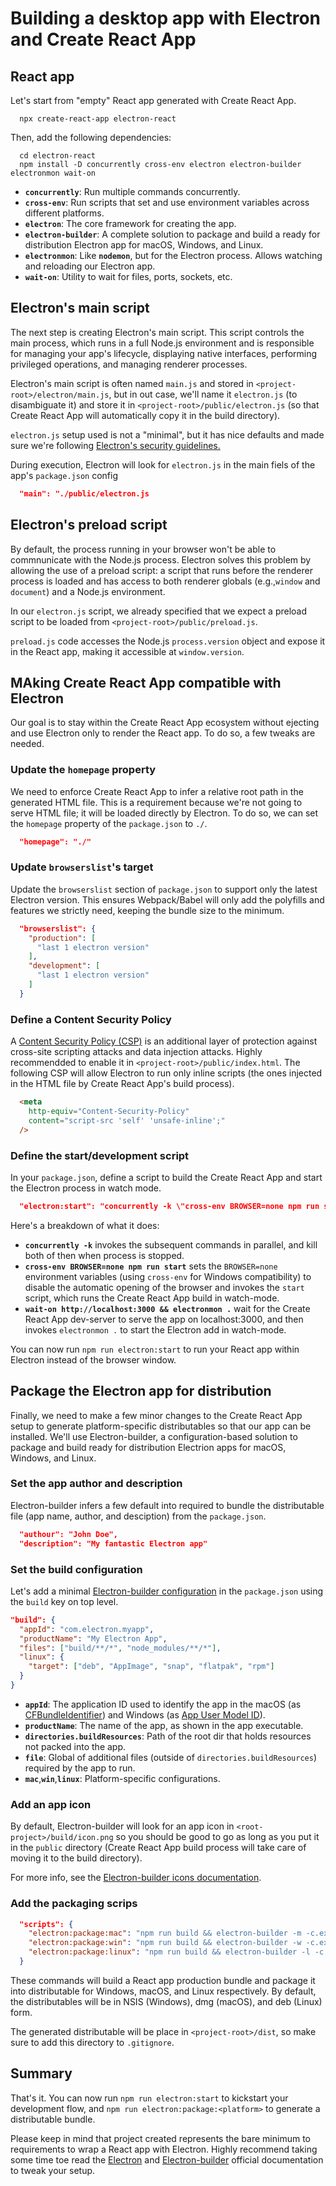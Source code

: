 # Building a desktop app with Electron and Create React App

## React app

Let's start from "empty" React app generated with Create React App.
```shell
  npx create-react-app electron-react
```

Then, add the following dependencies:

```shell
  cd electron-react
  npm install -D concurrently cross-env electron electron-builder electronmon wait-on
```

* __`concurrently`__: Run multiple commands concurrently.
* __`cross-env`__: Run scripts that set and use environment variables across different platforms.
* __`electron`__: The core framework for creating the app.
* __`electron-builder`__: A complete solution to package and build a ready for distribution Electron app for macOS, Windows, and Linux.
* __`electronmon`__: Like __`nodemon`__, but for the Electron process. Allows watching and reloading our Electron app.
* __`wait-on`__: Utility to wait for files, ports, sockets, etc.

## Electron's main script

The next step is creating Electron's main script. This script controls the main process, which runs in a full Node.js environment and is responsible for managing your app's lifecycle, displaying native interfaces, performing privileged operations, and managing renderer processes.

Electron's main script is often named `main.js` and stored in `<project-root>/electron/main.js`, but in out case, we'll name it `electron.js` (to disambiguate it) and store it in `<project-root>/public/electron.js` (so that Create React App will automatically copy it in the build directory).

`electron.js` setup used is not a "minimal", but it has nice defaults and made sure we're following [Electron's security guidelines.](https://www.electronjs.org/docs/tutorial/security)

During execution, Electron will look for `electron.js` in the main fiels of the app's `package.json` config

```json
  "main": "./public/electron.js
```

## Electron's preload script

By default, the process running in your browser won't be able to commnunicate with the Node.js process. Electron solves this problem by allowing the use of a preload script: a script that runs before the renderer process is loaded and has access to both renderer globals (e.g.,`window` and `document`) and a Node.js environment.

In our `electron.js` script, we already specified that we expect a preload script to be loaded from `<project-root>/public/preload.js`.

`preload.js` code accesses the Node.js `process.version` object and expose it in the React app, making it accessible at `window.version`.

## MAking Create React App compatible with Electron

Our goal is to stay within the Create React App ecosystem without ejecting and use Electron only to render the React app.
To do so, a few tweaks are needed.

### Update the `homepage` property

We need to enforce Create React App to infer a relative root path in the generated HTML file. This is a requirement because we're not going to serve HTML file; it will be loaded directly by Electron. To do so, we can set the `homepage` property of the `package.json` to `./`.

```json
  "homepage": "./"
```

### Update `browserslist`'s target

Update the `browserslist` section of `package.json` to support only the latest Electron version. This ensures Webpack/Babel will only add the polyfills and features we strictly need, keeping the bundle size to the minimum.

```json
  "browserslist": {
    "production": [
      "last 1 electron version"
    ],
    "development": [
      "last 1 electron version"
    ]
  }
```

### Define a Content Security Policy

A [Content Security Policy (CSP)](https://developer.mozilla.org/en-US/docs/Web/HTTP/CSP) is an additional layer of protection against cross-site scripting attacks and data injection attacks. Highly recommendded to enable it in `<project-root>/public/index.html`.
The following CSP will allow Electron to run only inline scripts (the ones injected in the HTML file by Create React App's build process).
```html
  <meta
    http-equiv="Content-Security-Policy"
    content="script-src 'self' 'unsafe-inline';"
  />
```

### Define the start/development script

In your `package.json`, define a script to build the Create React App and start the Electron process in watch mode.
```json
  "electron:start": "concurrently -k \"cross-env BROWSER=none npm run start\" \"wait-on http://localhost:3000 && electronmon .\""
```

Here's a breakdown of what it does:
* __`concurrently -k`__ invokes the subsequent commands in parallel, and kill both of then when process is stopped.
* __`cross-env BROWSER=none npm run start`__ sets the `BROWSER=none` environment variables (using `cross-env` for Windows compatibility) to disable the automatic opening of the browser and invokes the `start` script, which runs the Create React App build in watch-mode.
* __`wait-on http://localhost:3000 && electronmon .`__ wait for the Create React App dev-server to serve the app on localhost:3000, and then invokes `electronmon .` to start the Electron add in watch-mode.

You can now run `npm run electron:start` to run your React app within Electron instead of the browser window.

## Package the Electron app for distribution

Finally, we need to make a few minor changes to the Create React App setup to generate platform-specific distributables so that our app can be installed. We'll use Electron-builder, a configuration-based solution to package and build ready for distribution Electrion apps for macOS, Windows, and Linux.

### Set the app author and description

Electron-builder infers a few default into required to bundle the distributable file (app name, author, and desciption) from the `package.json`.

```json
  "authour": "John Doe",
  "description": "My fantastic Electron app"
```

### Set the build configuration

Let's add a minimal [Electron-builder configuration](https://www.electron.build/configuration/configuration#configuration) in the `package.json` using the `build` key on top level.

```json
"build": {
  "appId": "com.electron.myapp",
  "productName": "My Electron App",
  "files": ["build/**/*", "node_modules/**/*"],
  "linux": {
    "target": ["deb", "AppImage", "snap", "flatpak", "rpm"]
  }
}
```
* __`appId`__: The application ID used to identify the app in the macOS (as [CFBundleIdentifier](https://developer.apple.com/library/ios/documentation/General/Reference/InfoPlistKeyReference/Articles/CoreFoundationKeys.html#//apple_ref/doc/uid/20001431-102070)) and Windows (as [App User Model ID](https://msdn.microsoft.com/en-us/library/windows/desktop/dd378459(v=vs.85).aspx)).
* __`productName`__: The name of the app, as shown in the app executable.
* __`directories.buildResources`__: Path of the root dir that holds resources not packed into the app.
* __`file`__: Global of additional files (outside of `directories.buildResources`) required by the app to run.
* __`mac`__,__`win`__,__`linux`__: Platform-specific configurations.

### Add an app icon

By default, Electron-builder will look for an app icon in `<root-project>/build/icon.png` so you should be good to go as long as you put it in the `public` directory (Create React App build process will take care of moving it to the build directory).

For more info, see the [Electron-builder icons documentation](-c.extraMetadata.main=build/electron.js).

### Add the packaging scrips

```json
  "scripts": {
    "electron:package:mac": "npm run build && electron-builder -m -c.extraMetadata.main=build/electron.js",
    "electron:package:win": "npm run build && electron-builder -w -c.extraMetadata.main=build/electron.js",
    "electron:package:linux": "npm run build && electron-builder -l -c.extraMetadata.main=build/electron.js"
  }
```

These commands will build a React app production bundle and package it into distributable for Windows, macOS, and Linux respectively. By default, the distributables will be in NSIS (Windows), dmg (macOS), and deb (Linux) form.

The generated distributable will be place in `<project-root>/dist`, so make sure to add this directory to `.gitignore`.

## Summary

That's it.
You can now run `npm run electron:start` to kickstart your development flow, and `npm run electron:package:<platform>` to generate a distributable bundle.

Please keep in mind that project created represents the bare minimum to requirements to wrap a React app with Electron. Highly recommend taking some time toe read the [Electron](-c.extraMetadata.main=build/electron.js) and [Electron-builder](https://www.electron.build/) official documentation to tweak your setup.